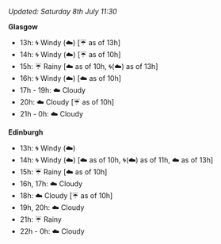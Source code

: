 *Updated: Saturday 8th July 11:30*

**Glasgow**

* 13h: :cyclone: Windy (:cloud:) [:umbrella: as of 13h]
* 14h: :cyclone: Windy (:cloud:) [:umbrella: as of 10h]
* 15h: :umbrella: Rainy [:cloud: as of 10h, :cyclone:(:cloud:) as of 13h]
* 16h: :cyclone: Windy (:cloud:) [:cloud: as of 10h]
* 17h - 19h: :cloud: Cloudy
* 20h: :cloud: Cloudy [:umbrella: as of 10h]
* 21h - 0h: :cloud: Cloudy

**Edinburgh**

* 13h: :cyclone: Windy (:cloud:)
* 14h: :cyclone: Windy (:cloud:) [:cloud: as of 10h, :cyclone:(:cloud:) as of 11h, :cloud: as of 13h]
* 15h: :umbrella: Rainy [:cloud: as of 10h]
* 16h, 17h: :cloud: Cloudy
* 18h: :cloud: Cloudy [:umbrella: as of 10h]
* 19h, 20h: :cloud: Cloudy
* 21h: :umbrella: Rainy
* 22h - 0h: :cloud: Cloudy
